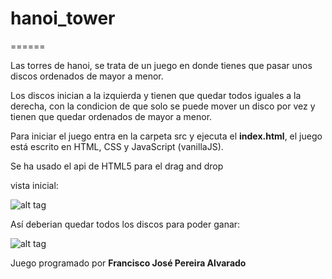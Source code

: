 # hanoi_tower
======

Las torres de hanoi, se trata de un juego en donde tienes que pasar unos discos ordenados de mayor a menor.

Los discos inician a la izquierda y tienen que quedar todos iguales a la derecha, con la condicion de que solo se puede mover un disco por vez y tienen que quedar ordenados de mayor a menor.

Para iniciar el juego entra en la carpeta src y ejecuta el **index.html**, el juego está escrito en HTML, CSS y JavaScript (vanillaJS). 

Se ha usado el api de HTML5 para el drag and drop

vista inicial:

![alt tag](https://i.gyazo.com/dcca66ea286b76ce43e9f7a7ce1afc71.png)


Así deberian quedar todos los discos para poder ganar: 

![alt tag](https://i.gyazo.com/aecd0878a732604a1d5751a2e39db4a1.png)


Juego programado por **Francisco José Pereira Alvarado**